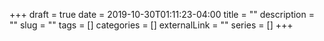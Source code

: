 +++ 
draft = true
date = 2019-10-30T01:11:23-04:00
title = ""
description = ""
slug = "" 
tags = []
categories = []
externalLink = ""
series = []
+++
